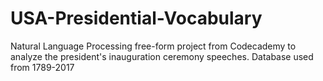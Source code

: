 # USA-Presidential-Vocabulary
Natural Language Processing free-form project from Codecademy to analyze the president's inauguration ceremony speeches. Database used from 1789-2017
